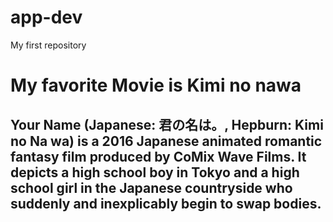 # app-dev
My first repository
# My favorite Movie is **Kimi no nawa**
## **Your Name** (Japanese: 君の名は。, Hepburn: Kimi no Na wa) is a 2016 Japanese animated romantic fantasy film produced by CoMix Wave Films. It depicts a high school boy in Tokyo and a high school girl in the Japanese countryside who suddenly and inexplicably begin to swap bodies.
